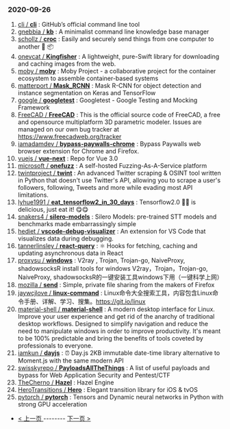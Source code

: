 ### 2020-09-26 
1. [
        cli /
**cli**](https://github.com/cli/cli) : GitHub’s official command line tool
1. [
        gnebbia /
**kb**](https://github.com/gnebbia/kb) : A minimalist command line knowledge base manager
1. [
        schollz /
**croc**](https://github.com/schollz/croc) : Easily and securely send things from one computer to another 🐊 📦
1. [
        onevcat /
**Kingfisher**](https://github.com/onevcat/Kingfisher) : A lightweight, pure-Swift library for downloading and caching images from the web.
1. [
        moby /
**moby**](https://github.com/moby/moby) : Moby Project - a collaborative project for the container ecosystem to assemble container-based systems
1. [
        matterport /
**Mask_RCNN**](https://github.com/matterport/Mask_RCNN) : Mask R-CNN for object detection and instance segmentation on Keras and TensorFlow
1. [
        google /
**googletest**](https://github.com/google/googletest) : Googletest - Google Testing and Mocking Framework
1. [
        FreeCAD /
**FreeCAD**](https://github.com/FreeCAD/FreeCAD) : This is the official source code of FreeCAD, a free and opensource multiplatform 3D parametric modeler. Issues are managed on our own bug tracker at https://www.freecadweb.org/tracker
1. [
        iamadamdev /
**bypass-paywalls-chrome**](https://github.com/iamadamdev/bypass-paywalls-chrome) : Bypass Paywalls web browser extension for Chrome and Firefox.
1. [
        vuejs /
**vue-next**](https://github.com/vuejs/vue-next) : Repo for Vue 3.0
1. [
        microsoft /
**onefuzz**](https://github.com/microsoft/onefuzz) : A self-hosted Fuzzing-As-A-Service platform
1. [
        twintproject /
**twint**](https://github.com/twintproject/twint) : An advanced Twitter scraping & OSINT tool written in Python that doesn't use Twitter's API, allowing you to scrape a user's followers, following, Tweets and more while evading most API limitations.
1. [
        lyhue1991 /
**eat_tensorflow2_in_30_days**](https://github.com/lyhue1991/eat_tensorflow2_in_30_days) : Tensorflow2.0 🍎🍊 is delicious, just eat it! 😋😋
1. [
        snakers4 /
**silero-models**](https://github.com/snakers4/silero-models) : Silero Models: pre-trained STT models and benchmarks made embarrassingly simple
1. [
        hediet /
**vscode-debug-visualizer**](https://github.com/hediet/vscode-debug-visualizer) : An extension for VS Code that visualizes data during debugging.
1. [
        tannerlinsley /
**react-query**](https://github.com/tannerlinsley/react-query) : ⚛️ Hooks for fetching, caching and updating asynchronous data in React
1. [
        proxysu /
**windows**](https://github.com/proxysu/windows) : V2ray , Trojan, Trojan-go, NaiveProxy, shadowsocksR install tools for windows V2ray，Trojan，Trojan-go, NaiveProxy, shadowsocksR的一键安装工具windows下用（一键科学上网）
1. [
        mozilla /
**send**](https://github.com/mozilla/send) : Simple, private file sharing from the makers of Firefox
1. [
        jaywcjlove /
**linux-command**](https://github.com/jaywcjlove/linux-command) : Linux命令大全搜索工具，内容包含Linux命令手册、详解、学习、搜集。https://git.io/linux
1. [
        material-shell /
**material-shell**](https://github.com/material-shell/material-shell) : A modern desktop interface for Linux. Improve your user experience and get rid of the anarchy of traditional desktop workflows. Designed to simplify navigation and reduce the need to manipulate windows in order to improve productivity. It's meant to be 100% predictable and bring the benefits of tools coveted by professionals to everyone.
1. [
        iamkun /
**dayjs**](https://github.com/iamkun/dayjs) : ⏰ Day.js 2KB immutable date-time library alternative to Moment.js with the same modern API
1. [
        swisskyrepo /
**PayloadsAllTheThings**](https://github.com/swisskyrepo/PayloadsAllTheThings) : A list of useful payloads and bypass for Web Application Security and Pentest/CTF
1. [
        TheCherno /
**Hazel**](https://github.com/TheCherno/Hazel) : Hazel Engine
1. [
        HeroTransitions /
**Hero**](https://github.com/HeroTransitions/Hero) : Elegant transition library for iOS & tvOS
1. [
        pytorch /
**pytorch**](https://github.com/pytorch/pytorch) : Tensors and Dynamic neural networks in Python with strong GPU acceleration 

- [ < 上一页 ](https://github.com/able8/github-trending-daily-record/blob/master/2020-09-25.md) -------- [ 下一页 > ](https://github.com/able8/github-trending-daily-record/blob/master/2020-09-27.md)